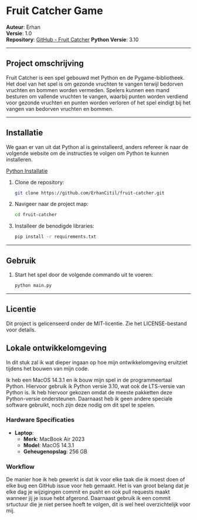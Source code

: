 # Fruit Catcher Game

**Auteur**: Erhan  
**Versie**: 1.0  
**Repository**: [GitHub - Fruit Catcher](https://github.com/ErhanCitil/fruit-catcher)
**Python Versie**: 3.10

---

## Project omschrijving

Fruit Catcher is een spel gebouwd met Python en de Pygame-bibliotheek. Het doel van het spel is om gezonde vruchten te vangen terwijl bedorven vruchten en bommen worden vermeden. Spelers kunnen een mand besturen om vallende vruchten te vangen, waarbij punten worden verdiend voor gezonde vruchten en punten worden verloren of het spel eindigt bij het vangen van bedorven vruchten en bommen.

---

## Installatie

We gaan er van uit dat Python al is geinstalleerd, anders refereer ik naar de volgende website om de instructies te volgen om Python te kunnen installeren.

[Python Installatie](https://www.datacamp.com/blog/how-to-install-python)

1. Clone de repository:
   ```bash
   git clone https://github.com/ErhanCitil/fruit-catcher.git
2. Navigeer naar de project map:
   ```bash
   cd fruit-catcher
3. Installeer de benodigde libraries:
   ```bash
   pip install -r requirements.txt
---

## Gebruik

1. Start het spel door de volgende commando uit te voeren:
   ```bash
   python main.py
---

## Licentie
Dit project is gelicenseerd onder de MIT-licentie. Zie het LICENSE-bestand voor details.

## Lokale ontwikkelomgeving

In dit stuk zal ik wat dieper ingaan op hoe mijn ontwikkelomgeving eruitziet tijdens het bouwen van mijn code.

Ik heb een MacOS 14.3.1 en ik bouw mijn spel in de programmeertaal Python. Hiervoor gebruik ik Python versie 3.10, wat ook de LTS-versie van Python is. Ik heb hiervoor gekozen omdat de meeste pakketten deze Python-versie ondersteunen. Daarnaast heb ik geen andere speciale software gebruikt, noch zijn deze nodig om dit spel te spelen.

### Hardware Specificaties

- **Laptop**:
  - **Merk**: MacBook Air 2023
  - **Model**: MacOS 14.3.1
  - **Geheugenopslag**: 256 GB

### Workflow 
De manier hoe ik heb gewerkt is dat ik voor elke taak die ik moest doen of elke bug een GitHub issue voor heb gemaakt. Het is van groot belang dat je elke dag je wijzigingen commit en pusht en ook pull requests maakt wanneer jij je issue hebt afgerond. Daarnaast gebruik ik een commit srtuctuur die je niet persee hoeft te volgen, dit is wel heel overzichtelijk voor mij.